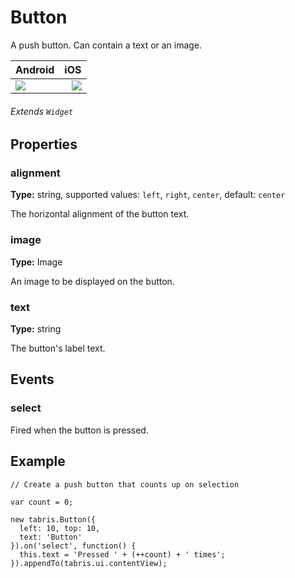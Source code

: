 # Button
A push button. Can contain a text or an image.

Android |   iOS
:---------  | ---------:
![](file:///android_asset/www/src/images/android/button.png)  | ![](file:///android_asset/www/src/images/ios/button.png)

###### Extends `Widget`

## Properties

### alignment

**Type:** string, supported values: `left`, `right`, `center`, default: `center`

The horizontal alignment of the button text.

### image

**Type:** Image

An image to be displayed on the button.

### text

**Type:** string

The button's label text.

## Events

### select

Fired when the button is pressed.

## Example
```
// Create a push button that counts up on selection

var count = 0;

new tabris.Button({
  left: 10, top: 10,
  text: 'Button'
}).on('select', function() {
  this.text = 'Pressed ' + (++count) + ' times';
}).appendTo(tabris.ui.contentView);
```